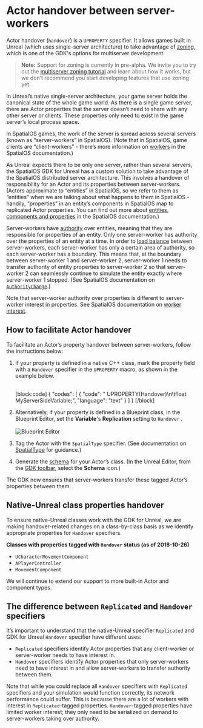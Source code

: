 
# Actor handover between server-workers

Actor handover (`handover`) is a `UPROPERTY` specifier. It allows games built in Unreal (which uses single-server architecture) to take advantage of [zoning]({{urlRoot}}/content/glossary#zoning), which is one of the GDK's options for multiserver development.

> **Note:** Support for zoning is currently in pre-alpha. We invite you to try out the [multiserver zoning tutorial]({{urlRoot}}/content/tutorials/multiserver-shooter/tutorial-multiserver-intro) and learn about how it works, but we don’t recommend you start developing features that use zoning yet.

In Unreal’s native single-server architecture, your game server holds the canonical state of the whole game world. As there is a single game server, there are Actor properties that the server doesn’t need to share with any other server or clients. These properties only need to exist in the game server’s local process space.

In SpatialOS games, the work of the server is spread across several servers (known as “server-workers” in SpatialOS). (Note that in SpatialOS, game clients are “client-workers” - there’s more information on [workers](https://docs.improbable.io/reference/latest/shared/concepts/worker) in the SpatialOS documentation.)

As Unreal expects there to be only one server, rather than several servers, the SpatialOS GDK for Unreal has a custom solution to take advantage of the SpatialOS distributed server architecture. This involves a handover of responsibility for an Actor and its properties between server-workers. (Actors approximate to “entities” in SpatialOS, so we refer to them as “entities” when we are talking about what happens to them in SpatialOS - handily, “properties” in an entity’s components in SpatialOS map to replicated Actor properties. You can find out more about [entities, components and properties](https://docs.improbable.io/reference/latest/shared/concepts/entities) in the SpatialOS documentation.)

Server-workers have [authority]({{urlRoot}}/content/glossary#authority) over entities, meaning that they are responsible for properties of an entity. Only one server-worker has authority over the properties of an entity at a time. In order to [load balance](https://docs.improbable.io/reference/latest/shared/glossary#load-balancing) between server-workers, each server-worker has only a certain area of authority, so each server-worker has a boundary.
This means that, at the boundary between server-worker 1 and server-worker 2,  server-worker 1 needs to transfer authority of entity properties to server-worker 2 so that server-worker 2 can seamlessly continue to simulate the entity exactly where server-worker 1 stopped. (See SpatialOS documentation on [`AuthorityChange`](https://docs.improbable.io/reference/latest/shared/design/operations#authoritychange).)

Note that server-worker authority over properties is different to server-worker interest in properties. See SpatialOS documentation on [worker interest](https://docs.improbable.io/reference/latest/shared/glossary#interest).

## How to facilitate Actor handover

To facilitate an Actor’s property handover between server-workers, follow the instructions below:

1.  If your property is defined in a native C++ class, mark the property field with a `Handover` specifier in the `UPROPERTY` macro, as shown in the example below.<br/><br/>

    [block:code]
{
  "codes": [
  {
      "code": "    UPROPERTY(Handover)\n\tfloat MyServerSideVariable;",
      "language": "text"
    }
  ]
}
[/block]

1. Alternatively, if your property is defined in a Blueprint class, in the Blueprint Editor, set the **Variable**'s  **Replication** setting to `Handover` . <br/><br/>
![Blueprint Editor]({{assetRoot}}assets/screen-grabs/handover-blueprint.png)

1. Tag the Actor with the `SpatialType` specifier. (See documentation on [SpatialType]({{urlRoot}}/content/spatial-type) for guidance.)

1. Generate the [schema]({{urlRoot}}/content/glossary#schema-generation) for your Actor’s class. (In the Unreal Editor, from the [GDK toolbar]({{urlRoot}}/content/unreal-editor-interface/toolbars), select the **Schema** icon.)

The GDK now ensures that server-workers transfer these tagged Actor’s properties between them.

## Native-Unreal class properties handover
To ensure native-Unreal classes work with the GDK for Unreal, we are making handover-related changes on a class-by-class basis as we identify appropriate properties for `Handover` specifiers.

**Classes with properties tagged with `Handover` status (as of 2018-10-26)**

* `UCharacterMovementComponent`
* `APlayerController`
* `MovementComponent`

We will continue to extend our support to more built-in Actor and component types.

## The difference between `Replicated` and `Handover` specifiers
It’s important to understand that the native-Unreal specifier `Replicated` and GDK for Unreal `Handover` specifier have different uses:

* `Replicated` specifiers identify Actor properties that any client-worker or server-worker needs to have interest in.
* `Handover` specifiers identify Actor properties that only server-workers need to have interest in and allow server-workers to transfer authority between them.

Note that while you could replace all `Handover` specifiers with `Replicated` specifiers and your simulation would function correctly, its network performance could suffer. This is because there are a lot of workers with interest in `Replicated`-tagged properties. `Handover`-tagged properties have limited worker interest; they only need to be serialized on demand to server-workers taking over authority.
